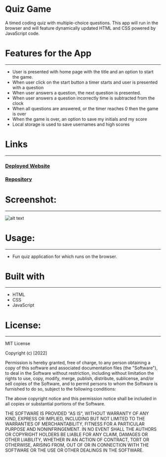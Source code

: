 
# Quiz Game
A timed coding quiz with multiple-choice questions. This app will run in the browser and will feature dynamically updated HTML and CSS powered by JavaScript code.

# Features for the App 
-----------------------------------------------------------------------  
-	User is presented with home page with the title and an option to start the game. 
-	When user click on the start button a timer starts and user is presented with a question
-	When user answers a question, the next question is presented.
-	When user answers a question incorrectly time is subtracted from the clock
-	When all questions are answered, or the timer reaches 0 then the game is over
-	When the game is over, an option to save my initials and my score
-	Local storage is used to save usernames and high scores

# Links
-----------------------------------------------------------------------
### [ Deployed Website]()
### [Repository]()


# Screenshot:
----------------------------------------------------------------------

 ![alt text]()

# Usage:
----------------------------------------------------------------------
-	Fun quiz application for which runs on the browser.

# Built with
-----------------------------------------------------------------------
- HTML  
- CSS 
- JavaScript

# License:
-----------------------------------------------------------------------
MIT License

  Copyright (c) [2022]

Permission is hereby granted, free of charge, to any person obtaining a copy of this software and associated documentation files (the "Software"), to deal in the Software without restriction, including without limitation the rights to use, copy, modify, merge, publish, distribute, sublicense, and/or sell copies of the Software, and to permit persons to whom the Software is furnished to do so, subject to the following conditions:

The above copyright notice and this permission notice shall be included in all copies or substantial portions of the Software.

THE SOFTWARE IS PROVIDED "AS IS", WITHOUT WARRANTY OF ANY KIND, EXPRESS OR IMPLIED, INCLUDING BUT NOT LIMITED TO THE WARRANTIES OF MERCHANTABILITY, FITNESS FOR A PARTICULAR PURPOSE AND NONINFRINGEMENT. IN NO EVENT SHALL THE AUTHORS OR COPYRIGHT HOLDERS BE LIABLE FOR ANY CLAIM, DAMAGES OR OTHER LIABILITY, WHETHER IN AN ACTION OF CONTRACT, TORT OR OTHERWISE, ARISING FROM, OUT OF OR IN CONNECTION WITH THE SOFTWARE OR THE USE OR OTHER DEALINGS IN THE SOFTWARE.

